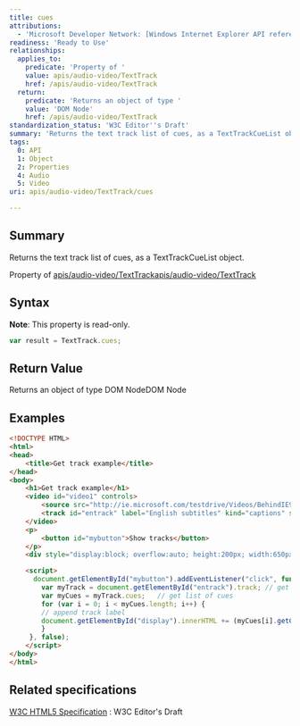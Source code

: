 ```yaml
---
title: cues
attributions:
  - 'Microsoft Developer Network: [Windows Internet Explorer API reference Article](http://msdn.microsoft.com/en-us/library/ie/hh828809%28v=vs.85%29.aspx)'
readiness: 'Ready to Use'
relationships:
  applies_to:
    predicate: 'Property of '
    value: apis/audio-video/TextTrack
    href: /apis/audio-video/TextTrack
  return:
    predicate: 'Returns an object of type '
    value: 'DOM Node'
    href: /apis/audio-video/TextTrack
standardization_status: 'W3C Editor''s Draft'
summary: 'Returns the text track list of cues, as a TextTrackCueList object.'
tags:
  0: API
  1: Object
  2: Properties
  4: Audio
  5: Video
uri: apis/audio-video/TextTrack/cues

---
```

## Summary

Returns the text track list of cues, as a TextTrackCueList object.

Property of [apis/audio-video/TextTrack](/apis/audio-video/TextTrack)[apis/audio-video/TextTrack](/apis/audio-video/TextTrack)

## Syntax

**Note**: This property is read-only.

``` js
var result = TextTrack.cues;
```

## Return Value

Returns an object of type DOM NodeDOM Node

## Examples

``` html
<!DOCTYPE HTML>
<html>
<head>
    <title>Get track example</title>
</head>
<body>
    <h1>Get track example</h1>
    <video id="video1" controls>
        <source src="http://ie.microsoft.com/testdrive/Videos/BehindIE9ModernWebStandards/Video.mp4">
        <track id="entrack" label="English subtitles" kind="captions" src="entrack.vtt" srclang="en" default>
    </video>
    <p>
        <button id="mybutton">Show tracks</button>
    </p>
    <div style="display:block; overflow:auto; height:200px; width:650px;" id="display"></div>

    <script>
      document.getElementById("mybutton").addEventListener("click", function () {
        var myTrack = document.getElementById("entrack").track; // get text track from track element
        var myCues = myTrack.cues;   // get list of cues
        for (var i = 0; i < myCues.length; i++) {
        // append track label
        document.getElementById("display").innerHTML += (myCues[i].getCueAsHTML().textContent + "<br/>");
        }
     }, false);
    </script>
</body>
</html>
```

## Related specifications

[W3C HTML5 Specification](http://dev.w3.org/html5/spec/single-page.html)
:   W3C Editor's Draft

